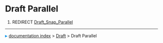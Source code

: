# Draft Parallel
1.  REDIRECT [Draft_Snap_Parallel](Draft_Snap_Parallel.md)



---
![](images/Right_arrow.png) [documentation index](../README.md) > [Draft](Draft_Workbench.md) > Draft Parallel
